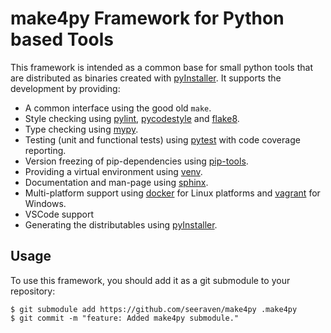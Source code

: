 # make4py Framework for Python based Tools

This framework is intended as a common base for small python tools that are
distributed as binaries created with [pyInstaller]. It supports the development
by providing:

  - A common interface using the good old `make`.
  - Style checking using [pylint], [pycodestyle] and [flake8].
  - Type checking using [mypy].
  - Testing (unit and functional tests) using [pytest] with code coverage reporting.
  - Version freezing of pip-dependencies using [pip-tools].
  - Providing a virtual environment using [venv].
  - Documentation and man-page using [sphinx].
  - Multi-platform support using [docker] for Linux platforms and [vagrant] for Windows.
  - VSCode support
  - Generating the distributables using [pyInstaller].


## Usage

To use this framework, you should add it as a git submodule to your repository:

    $ git submodule add https://github.com/seeraven/make4py .make4py
    $ git commit -m "feature: Added make4py submodule."
    


[pyInstaller]: https://pyinstaller.org/en/stable/
[pylint]: https://www.pylint.org/
[pycodestyle]: https://pycodestyle.pycqa.org/en/latest/intro.html
[flake8]: https://flake8.pycqa.org/en/latest/
[mypy]: https://mypy-lang.org/
[pytest]: https://pytest.org/
[pip-tools]: https://github.com/jazzband/pip-tools
[venv]: https://docs.python.org/3/library/venv.html
[sphinx]: https://www.sphinx-doc.org/en/master/
[docker]: https://www.docker.com/
[vagrant]: https://www.vagrantup.com/
